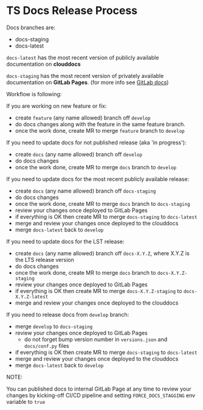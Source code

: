 # TS Docs Release Process

Docs branches are:
- docs-staging
- docs-latest

`docs-latest` has the most recent version of publicly available documentation on **clouddocs**

`docs-staging` has the most recent version of privately available documentation on **GitLab Pages**. (for more info see [GitLab docs](https://docs.gitlab.com/ee/user/project/pages/))

Workflow is following:

If you are working on new feature or fix:
- create `feature` (any name allowed) branch off `develop`
- do docs changes along with the feature in the same feature branch.
- once the work done, create MR to merge `feature` branch to `develop`

If you need to update docs for not published release (aka 'in progress'):
- create `docs` (any name allowed) branch off `develop`
- do docs changes
- once the work done, create MR to merge `docs` branch to `develop`

If you need to update docs for the most recent publicly available release:
- create `docs` (any name allowed) branch off `docs-staging`
- do docs changes
- once the work done, create MR to merge `docs` branch to `docs-staging`
- review your changes once deployed to GitLab Pages
- if everything is OK then create MR to merge `docs-staging` to `docs-latest`
- merge and review your changes once deployed to the clouddocs
- merge `docs-latest` back to `develop`

If you need to update docs for the LST release:
- create `docs` (any name allowed) branch off `docs-X.Y.Z`, where X.Y.Z is the LTS release version
- do docs changes
- once the work done, create MR to merge `docs` branch to `docs-X.Y.Z-staging`
- review your changes once deployed to GitLab Pages
- if everything is OK then create MR to merge `docs-X.Y.Z-staging` to `docs-X.Y.Z-latest`
- merge and review your changes once deployed to the clouddocs

If you need to release docs from `develop` branch:
- merge `develop` to `docs-staging`
- review your changes once deployed to GitLab Pages
  - do not forget bump version number in `versions.json` and `docs/conf.py` files
- if everything is OK then create MR to merge `docs-staging` to `docs-latest`
- merge and review your changes once deployed to the clouddocs
- merge `docs-latest` back to `develop`

NOTE:

You can published docs to internal GitLab Page at any time to review your changes by kicking-off CI/CD pipeline and setting `FORCE_DOCS_STAGGING` env variable to `true`


